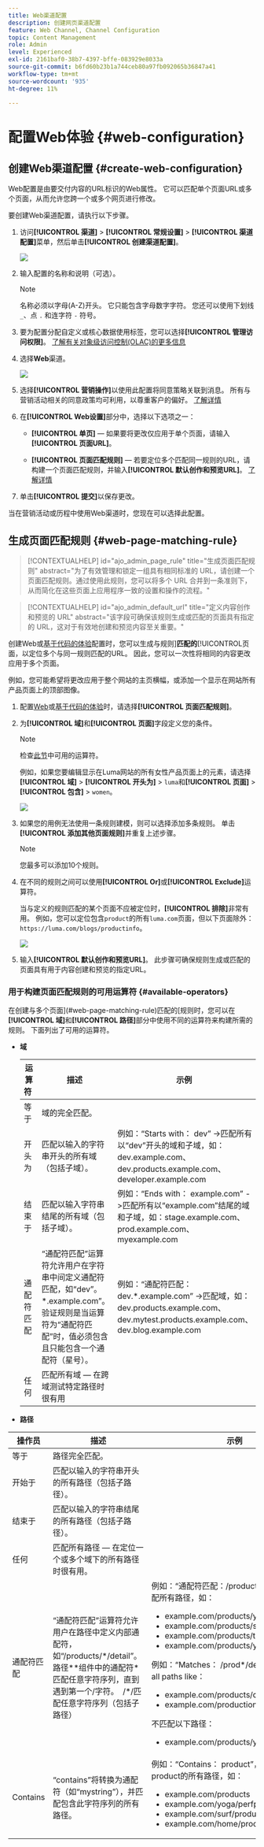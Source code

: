 ```yaml
---
title: Web渠道配置
description: 创建网页渠道配置
feature: Web Channel, Channel Configuration
topic: Content Management
role: Admin
level: Experienced
exl-id: 2161baf0-38b7-4397-bffe-083929e8033a
source-git-commit: b6fd60b23b1a744ceb80a97fb092065b36847a41
workflow-type: tm+mt
source-wordcount: '935'
ht-degree: 11%

---
```


# 配置Web体验 {#web-configuration}

## 创建Web渠道配置 {#create-web-configuration}

Web配置是由要交付内容的URL标识的Web属性。 它可以匹配单个页面URL或多个页面，从而允许您跨一个或多个网页进行修改。

要创建Web渠道配置，请执行以下步骤。

1. 访问&#x200B;**[!UICONTROL 渠道]** > **[!UICONTROL 常规设置]** > **[!UICONTROL 渠道配置]**&#x200B;菜单，然后单击&#x200B;**[!UICONTROL 创建渠道配置]**。

   ![](assets/web_config_1.png)

1. 输入配置的名称和说明（可选）。

   >[!NOTE]
   >
   > 名称必须以字母(A-Z)开头。 它只能包含字母数字字符。 您还可以使用下划线 `_`、点 `.` 和连字符 `-` 符号。

1. 要为配置分配自定义或核心数据使用标签，您可以选择&#x200B;**[!UICONTROL 管理访问权限]**。 [了解有关对象级访问控制(OLAC)的更多信息](../administration/object-based-access.md)

1. 选择&#x200B;**Web**&#x200B;渠道。

   ![](assets/web_config_2.png)

1. 选择&#x200B;**[!UICONTROL 营销操作]**&#x200B;以使用此配置将同意策略关联到消息。 所有与营销活动相关的同意政策均可利用，以尊重客户的偏好。 [了解详情](../action/consent.md#surface-marketing-actions)

1. 在&#x200B;**[!UICONTROL Web设置]**&#x200B;部分中，选择以下选项之一：

   * **[!UICONTROL 单页]** — 如果要将更改仅应用于单个页面，请输入&#x200B;**[!UICONTROL 页面URL]**。

   * **[!UICONTROL 页面匹配规则]** — 若要定位多个匹配同一规则的URL，请构建一个页面匹配规则，并输入&#x200B;**[!UICONTROL 默认创作和预览URL]**。 [了解详情](#web-page-matching-rule)

1. 单击&#x200B;**[!UICONTROL 提交]**&#x200B;以保存更改。

当在营销活动或历程中使用Web渠道时，您现在可以选择此配置。

## 生成页面匹配规则 {#web-page-matching-rule}

>[!CONTEXTUALHELP]
>id="ajo_admin_page_rule"
>title="生成页面匹配规则"
>abstract="为了有效管理和锁定一组具有相同标准的 URL，请创建一个页面匹配规则。通过使用此规则，您可以将多个 URL 合并到一条准则下，从而简化在这些页面上应用程序一致的设置和操作的流程。"

>[!CONTEXTUALHELP]
>id="ajo_admin_default_url"
>title="定义内容创作和预览的 URL"
>abstract="该字段可确保该规则生成或匹配的页面具有指定的 URL，这对于有效地创建和预览内容至关重要。"

创建Web或[基于代码的体验](../code-based/get-started-code-based.md)配置时，您可以生成与规则&#x200B;]**匹配的**[!UICONTROL &#x200B;页面，以定位多个与同一规则匹配的URL。 因此，您可以一次性将相同的内容更改应用于多个页面。

例如，您可能希望将更改应用于整个网站的主页横幅，或添加一个显示在网站所有产品页面上的顶部图像。

1. 配置[Web](#web-configuration)或[基于代码的体验](../code-based/code-based-configuration.md)时，请选择&#x200B;**[!UICONTROL 页面匹配规则]**。

1. 为&#x200B;**[!UICONTROL 域]**&#x200B;和&#x200B;**[!UICONTROL 页面]**&#x200B;字段定义您的条件。

   >[!NOTE]
   >
   >检查[此节](#available-operators)中可用的运算符。

   例如，如果您要编辑显示在Luma网站的所有女性产品页面上的元素，请选择&#x200B;**[!UICONTROL 域]** > **[!UICONTROL 开头为]** > `luma`和&#x200B;**[!UICONTROL 页面]** > **[!UICONTROL 包含]** > `women`。

   ![](assets/web_config_3.png)

1. 如果您的用例无法使用一条规则建模，则可以选择添加多条规则。 单击&#x200B;**[!UICONTROL 添加其他页面规则]**&#x200B;并重复上述步骤。

   >[!NOTE]
   >
   >您最多可以添加10个规则。

1. 在不同的规则之间可以使用&#x200B;**[!UICONTROL Or]**&#x200B;或&#x200B;**[!UICONTROL Exclude]**&#x200B;运算符。

   当与定义的规则匹配的某个页面不应被定位时，**[!UICONTROL 排除]**&#x200B;非常有用。 例如，您可以定位包含`product`的所有`luma.com`页面，但以下页面除外： `https://luma.com/blogs/productinfo`。

   ![](assets/web_config_4.png)

1. 输入&#x200B;**[!UICONTROL 默认创作和预览URL]**。 此步骤可确保规则生成或匹配的页面具有用于内容创建和预览的指定URL。

### 用于构建页面匹配规则的可用运算符 {#available-operators}

在创建与多个页面](#web-page-matching-rule)匹配的[规则时，您可以在&#x200B;**[!UICONTROL 域]**&#x200B;和&#x200B;**[!UICONTROL 路径]**&#x200B;部分中使用不同的运算符来构建所需的规则。 下面列出了可用的运算符。

* **域**

  | 运算符  | 描述  | 示例  |
  |---|---|---|
  | 等于  | 域的完全匹配。  |
  | 开头为  | 匹配以输入的字符串开头的所有域（包括子域）。  | 例如：“Starts with： dev” ->匹配所有以“dev”开头的域和子域，如：dev.example.com、dev.products.example.com、developer.example.com  |
  | 结束于  | 匹配以输入字符串结尾的所有域（包括子域）。  | 例如：“Ends with： example.com” ->匹配所有以“example.com”结尾的域和子域，如：stage.example.com、prod.example.com、myexample.com  |
  | 通配符匹配  | “通配符匹配”运算符允许用户在字符串中间定义通配符匹配，如“dev”。*.example.com”。 验证规则是当运算符为“通配符匹配”时，值必须包含且只能包含一个通配符（星号）。  | 例如：“通配符匹配：dev.*.example.com” ->匹配域，如：dev.products.example.com、dev.mytest.products.example.com、dev.blog.example.com  |
  | 任何  | 匹配所有域 — 在跨域测试特定路径时很有用  |


* **路径**

<table>
    <thead>
    <tr>
        <th><strong>操作员</th>
        <th><strong>描述</th>
        <th><strong>示例</th>
    </tr>
    </thead>
    <tbody>
    <tr>
        <td>等于</td>
        <td>路径完全匹配。 </td>
        <td></td>
    </tr>
    <tr>
        <td>开始于</td>
        <td>匹配以输入的字符串开头的所有路径（包括子路径）。</td>
        <td></td>
    </tr>
    <tr>
        <td>结束于</td>
        <td>匹配以输入的字符串结尾的所有路径（包括子路径）。</td>
        <td></td>
    </tr>
    <tr>
        <td>任何</td>
        <td>匹配所有路径 — 在定位一个或多个域下的所有路径时很有用。</td>
        <td></td>
    </tr>
    <tr>
        <td>通配符匹配</td>
        <td>“通配符匹配”运算符允许用户在路径中定义内部通配符，如“/products/*/detail”。  路径**组件中的通配符*匹配任意字符序列，直到遇到第一个/字符。  /*/匹配任意字符序列（包括子路径）</td>
        <td>例如：“通配符匹配：/products/*/detail”，匹配所有路径，如： <ul><li>example.com/products/yoga/detail</li><li>example.com/products/surf/detail</li><li>example.com/products/tennis/detail</li><li>example.com/products/yoga/pants/detail</li></ul>例如：“Matches： /prod*/detail， matches all paths like： <ul><li>example.com/products/detail</li><li>example.com/production/detail</li></ul>不匹配以下路径： <ul><li>example.com/products/yoga/detail</li></ul></td>
    </tr>
    <tr>
        <td>Contains</td>
        <td>“contains”将转换为通配符（如“mystring”），并匹配包含此字符序列的所有路径。</td>
        <td>例如：“Contains： product”，匹配包含字符串product的所有路径，如： <ul><li>example.com/products</li><li>example.com/yoga/perfproduct</li><li>example.com/surf/productdescription</li><li>example.com/home/product/page</li></ul></td>
    </tr>
    </tbody>
</table>
